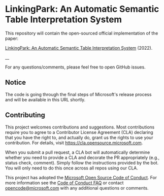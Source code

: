 # LinkingPark: An Automatic Semantic Table Interpretation System

This repository will contain the open-sourced official implementation of the paper:

[LinkingPark: An Automatic Semantic Table Interpretation System](https://__) (2022).

__

For any questions/comments, please feel free to open GitHub issues.

## Notice

The code is going through the final steps of Microsoft's release process and will be available in this URL shortly.

## Contributing

This project welcomes contributions and suggestions. Most contributions require you to agree to a
Contributor License Agreement (CLA) declaring that you have the right to, and actually do, grant us
the rights to use your contribution. For details, visit https://cla.opensource.microsoft.com.

When you submit a pull request, a CLA bot will automatically determine whether you need to provide
a CLA and decorate the PR appropriately (e.g., status check, comment). Simply follow the instructions
provided by the bot. You will only need to do this once across all repos using our CLA.

This project has adopted the [Microsoft Open Source Code of Conduct](https://opensource.microsoft.com/codeofconduct/).
For more information see the [Code of Conduct FAQ](https://opensource.microsoft.com/codeofconduct/faq/) or
contact [opencode@microsoft.com](mailto:opencode@microsoft.com) with any additional questions or comments.
